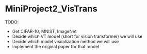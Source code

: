 # MiniProject2_VisTrans

TODO:
- Get CIFAR-10, MNIST, ImageNet
- Decide which VT model (short for vision transformer) we will use
- Decide which model visualization method we will use
- Implement the original paper for that model
